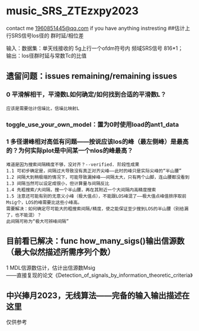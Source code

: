 # music_SRS_ZTEzxpy2023

contact me 1960851445@qq.com if you have anything instresting
##估计上行SRS信号los径的 群时延/相位差

输入：数据集：单天线接收的 5g上行一个ofdm符号内 频域SRS信号 816*1；  
输出：los径群时延与常数Tc的比值

## 遗留问题：issues remaining/remaining issues
### 0 平滑解相干，平滑数L如何确定/如何找到合适的平滑数L？
	应该是需要估计信噪比，信噪比映射L

### toggle_use_your_own_model：置为0时使用load的ant1_data
### 1 多径谱峰相对高低有问题——按说应该los的峰（最左侧峰）是最高的？为何实际plot是中间某一个nlos的峰最高？
	难道是因为搜索间隔精度不够，没对齐？--verified. 阶段性成果  
	1.1 可初步确定是，间隔过大导致没有真正对齐尖峰——此时的峰只是实际尖峰的“半山腰”  
	1.2 间隔大到稍极端的情况下，可能导致漏掉峰——间隔太大，只有两个山脚，连山腰都没看到  
	1.3 间隔当然可以设定成很小，但计算量与间隔反比  
	1.4 先粗搜索/大间隔，搜一个半山腰，再在其附近一个大间隔内高精度搜索  
	1.5 注意还可能有别的无意义小峰（极大值点），不能跟LOS峰混了——极大值点峰值排序取前Msig个，LOS的峰需要比这些小峰高。  
	需要解决：如何确定尽可能大的粗搜索间隔/精度，使之能保证至少搜到LOS的半山腰（别给漏了，也不能混）？  
	此间隔可称为“极大可辨峰间隔”

## 目前看已解决：func how_many_sigs()输出信源数（最大似然描述所需序列个数）
1 MDL信源数估计，估计出信源数Msig  
	——直接复现的论文《Detection_of_signals_by_information_theoretic_criteria》

## 中兴捧月2023，无线算法——完备的输入输出描述在这里
仅供参考
